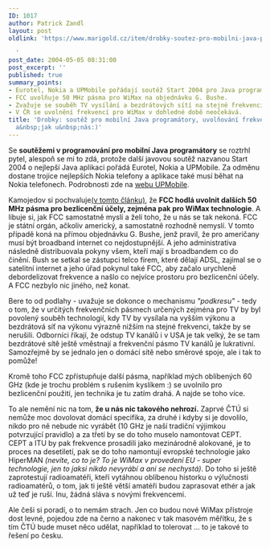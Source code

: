 ```yaml
---
ID: 1017
author: Patrick Zandl
layout: post
oldlink: 'https://www.marigold.cz/item/drobky-soutez-pro-mobilni-java-programatory-uvolnovani-frekvenci-v-usa-a-jak-u-nas

  '
post_date: 2004-05-05 08:31:00
post_excerpt: ''
published: true
summary_points:
- Eurotel, Nokia a UPMobile pořádají soutěž Start 2004 pro Java programátory.
- FCC uvolňuje 50 MHz pásma pro WiMax na objednávku G. Bushe.
- Zvažuje se souběh TV vysílání a bezdrátových sítí na stejné frekvenci.
- V ČR se uvolnění frekvencí pro WiMax v dohledné době neočekává.
title: 'Drobky: soutěž pro mobilní Java programátory, uvolňování frekvencí v&nbsp;USA
  a&nbsp;jak u&nbsp;nás:)'
---
```


<p>
Se <STRONG>soutěžemi v programování pro mobilní Java programátory</STRONG> se roztrhl pytel, alespoň se mi to zdá, protože další javovou soutěž nazvanou Start 2004 o nejlepší Java aplikaci pořádá Eurotel, Nokia a UPMobile. Za odměnu dostane trojice nejlepších Nokia telefony a aplikace také musí běhat na Nokia telefonech. Podrobnosti zde na <A href="http://start.up.cz/" target=_blank>webu UPMobile</A>.</p>

<p>
Kamojedov si pochvaluje<A href="http://vucako.bloguje.cz/40049_item.php" target=_blank>(v tomto článku)</A>, že <STRONG>FCC hodlá uvolnit dalších 50 MHz pásma pro bezlicenční účely, zejména pak pro WiMax technologie</STRONG>. A libuje si, jak FCC samostatně myslí a želí toho, že u nás se tak nekoná. FCC je státní orgán, ačkoliv americký, a samostatně rozhodně nemyslí. V tomto případě koná na přímou objednávku G. Bushe, jenž pravil, že pro američany musí být broadband internet&#160;co nejdostupnější. A jeho administrativa následně distribuovala pokyny všem, kteří mají s broadbandem co do činění. Bush se setkal se zástupci telco firem, které dělají ADSL, zajímal se o satelitní internet a jeho úřad pokynul také FCC, aby začalo urychleně debordelizovat frekvence a našlo co nejvíce prostoru pro bezlicenční účely. A FCC nezbylo nic jiného, než konat. </p>

<p>
Bere to od podlahy - uvažuje se dokonce o mechanismu <EM>"podkresu"</EM> - tedy o tom, že v určitých frekvenčních pásmech určených zejména pro TV by byl povolený souběh technologií, kdy TV by vysílala na vyšším výkonu a bezdrátová síť na výkonu výrazně nižším na stejné frekvenci, takže by se nerušili. Odborníci říkají, že odstup TV kanálů i v USA je tak velký, že se tam bezdrátové sítě ještě vměstnají a frekvenční pásmo TV kanálů je lukrativní. Samozřejmě by se jednalo jen o domácí sítě nebo směrové spoje, ale i tak to pomůže! </p>

<p>
Kromě toho FCC zpřístupňuje další pásma, například mých oblíbených 60 GHz (kde je trochu problém s rušením kyslíkem :) se uvolnilo pro bezlicenční použití, jen technika je tu zatím drahá. A najde se toho více. </p>

<p>
To ale nemění nic na tom, <STRONG>že u nás nic takového nehrozí.</STRONG> Zaprvé ČTÚ si nemůže moc dovolovat domácí specifika, za druhé i kdyby si je dovolilo, nikdo pro ně nebude nic vyrábět (10 GHz je naší tradiční výjimkou potvrzující pravidlo) a za třetí by se do toho muselo namontovat CEPT. CEPT&#160;a ITU by pak frekvence prosadili jako mezinárodně alokované, je to proces na desetiletí, pak se do toho namontují evropské technologie jako HiperMAN <EM>(nevíte, co to je? To je WiMax v provedení EU - super technologie, jen to jaksi nikdo nevyrábí a ani se nechystá)</EM>. Do toho si ještě zaprotestují radioamatéři, kteří vytáhnou oblíbenou historku o výlučnosti radioamatérů, o tom, jak ti ještě větší amatéři budou zaprasovat&#160;ethér a jak už teď je ruší. Inu, žádná sláva s novými frekvencemi.</p>

<p>
Ale češi si poradí, o to nemám strach. Jen co budou nové WiMax přístroje dost levné, pojedou zde na černo&#160;a nakonec v tak masovém měřítku, že s tím ČTÚ bude muset něco udělat, například to tolerovat ... to je takové to řešení po česku.&#160;</p>